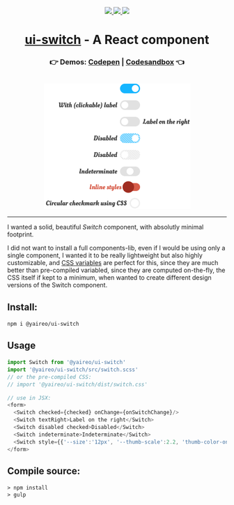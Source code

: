 <p align="center">
  <a href='https://www.npmjs.com/package/@yaireo/ui-switch'>
      <img src="https://img.shields.io/npm/v/@yaireo/ui-switch.svg" />
  </a>
  <a href='https://simple.wikipedia.org/wiki/MIT_License'>
      <img src="https://img.shields.io/badge/license-MIT-lightgrey" />
  </a>
  <img src="https://img.shields.io/bundlephobia/minzip/@yaireo/ui-switch" />
</p>

<h1 align="center">
  <a href='https://yaireo.github.io/ui-switch'>ui-switch</a> - A React component
</h1>

<h3 align="center">
  👉 Demos: <a href='https://codepen.io/vsync/pen/gOrVgXV' target='_blank'>Codepen</a> |
  <a href='https://codesandbox.io/s/ui-switch-demo-page-8ij3p?file=/src/App.js' target='_blank'>Codesandbox</a>
   👈
</h3>

<p align="center">
<br>
  <a href='https://codepen.io/vsync/pen/gOrVgXV'>
    <img src="./demo.png?sanitize=true" />
  </a>
<br>
<p>

----

I wanted a solid, beautiful *Switch* component, with absolutly minimal footprint.

I did not want to install a full components-lib, even if I would be using only a single component, I wanted it to be really lightweight
but also highly customizable, and [CSS variables](https://github.com/yairEO/ui-switch/blob/master/src/switch.scss#L5-L14) are perfect for this, since they are much better than pre-compiled variabled, since they
are computed on-the-fly, the CSS itself if kept to a minimum, when wanted to create different design versions of the Switch component.


## Install:

```
npm i @yaireo/ui-switch
```

## Usage

```js
import Switch from '@yaireo/ui-switch'
import '@yaireo/ui-switch/src/switch.scss'
// or the pre-compiled CSS:
// import '@yaireo/ui-switch/dist/switch.css'
```

```js
// use in JSX:
<form>
  <Switch checked={checked} onChange={onSwitchChange}/>
  <Switch textRight>Label on the right</Switch>
  <Switch disabled checked>Disabled</Switch>
  <Switch indeterminate>Indeterminate</Switch>
  <Switch style={{'--size':'12px', '--thumb-scale':2.2, 'thumb-color-on':'green'}}>Inline styles</Switch>
</form>
```

## Compile source:

```
> npm install
> gulp
```
